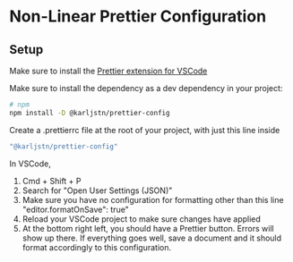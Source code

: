 # Non-Linear Prettier Configuration

## Setup

Make sure to install the [Prettier extension for VSCode](https://marketplace.visualstudio.com/items?itemName=esbenp.prettier-vscode)

Make sure to install the dependency as a dev dependency in your project:

```bash
# npm
npm install -D @karljstn/prettier-config
```

Create a .prettierrc file at the root of your project, with just this line inside

```bash
"@karljstn/prettier-config"
```

In VSCode,

1. Cmd + Shift + P
2. Search for "Open User Settings (JSON)"
3. Make sure you have no configuration for formatting other than this line "editor.formatOnSave": true"
4. Reload your VSCode project to make sure changes have applied
5. At the bottom right left, you should have a Prettier button. Errors will show up there. If everything goes well, save a document and it should format accordingly to this configuration.
